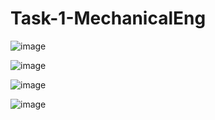 # Task-1-MechanicalEng


![image](https://github.com/user-attachments/assets/dcf755b2-d233-47bf-843b-e71841a280d3)


![image](https://github.com/user-attachments/assets/605a0c64-7819-4822-9935-f66966ee7af5)


![image](https://github.com/user-attachments/assets/74d40ae9-c8b2-4518-9b04-7bd7954052dd)


![image](https://github.com/user-attachments/assets/6311ddb5-6872-48b1-bd0d-88bc33705a68)
